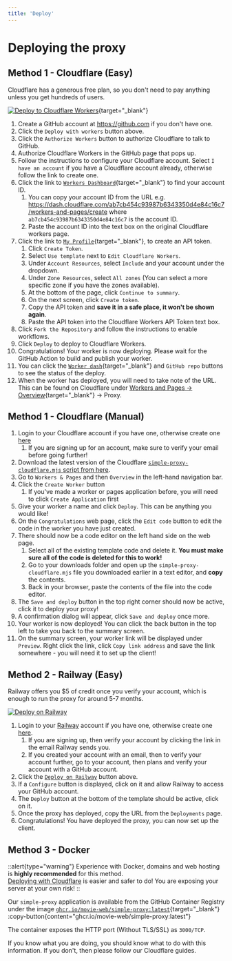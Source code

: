 ```yaml
---
title: 'Deploy'
---
```


# Deploying the proxy

## Method 1 - Cloudflare (Easy)

Cloudflare has a generous free plan, so you don't need to pay anything unless you get hundreds of users.

[![Deploy to Cloudflare Workers](https://deploy.workers.cloudflare.com/button)](https://deploy.workers.cloudflare.com/?url=https://github.com/movie-web/simple-proxy){target="\_blank"}

1. Create a GitHub account at https://github.com if you don't have one.
1. Click the `Deploy with workers` button above.
1. Click the `Authorize Workers` button to authorize Cloudflare to talk to GitHub.
1. Authorize Cloudflare Workers in the GitHub page that pops up.
1. Follow the instructions to configure your Cloudflare account. Select `I have an account` if you have a Cloudflare account already, otherwise follow the link to create one.
1. Click the link to [`Workers Dashboard`](https://dash.cloudflare.com/sign-up?to=/:account/workers-and-pages){target="\_blank"} to find your account ID.
   1. You can copy your account ID from the URL e.g. https://dash.cloudflare.com/ab7cb454c93987b6343350d4e84c16c7/workers-and-pages/create where `ab7cb454c93987b6343350d4e84c16c7` is the account ID.
   1. Paste the account ID into the text box on the original Cloudflare workers page.
1. Click the link to [`My Profile`](https://dash.cloudflare.com/profile/api-tokens){target="\_blank"}, to create an API token.
   1. Click `Create Token`.
   1. Select `Use template` next to `Edit Cloudflare Workers`.
   1. Under `Account Resources`, select `Include` and your account under the dropdown.
   1. Under `Zone Resources`, select `All zones` (You can select a more specific zone if you have the zones available).
   1. At the bottom of the page, click `Continue to summary`.
   1. On the next screen, click `Create token`.
   1. Copy the API token and **save it in a safe place, it won't be shown again**.
   1. Paste the API token into the Cloudflare Workers API Token text box.
1. Click `Fork the Repository` and follow the instructions to enable workflows.
1. Click `Deploy` to deploy to Cloudflare Workers.
1. Congratulations! Your worker is now deploying. Please wait for the GitHub Action to build and publish your worker.
1. You can click the [`Worker dash`](https://dash.cloudflare.com/sign-up?to=/:account/workers-and-pages){target="\_blank"} and `GitHub repo` buttons to see the status of the deploy.
1. When the worker has deployed, you will need to take note of the URL. This can be found on Cloudflare under [Workers and Pages -> Overview](https://dash.cloudflare.com/sign-up?to=/:account/workers-and-pages){target="\_blank"} -> Proxy.

## Method 1 - Cloudflare (Manual)

1. Login to your Cloudflare account if you have one, otherwise create one [here](https://dash.cloudflare.com/sign-up?to=/:account/workers-and-pages)
   1. If you are signing up for an account, make sure to verify your email before going further!
1. Download the latest version of the Cloudflare [`simple-proxy-cloudflare.mjs` script from here](https://github.com/movie-web/simple-proxy/releases/latest/download/simple-proxy-cloudflare.mjs).
1. Go to `Workers & Pages` and then `Overview` in the left-hand navigation bar.
1. Click the `Create Worker` button
   1. If you've made a worker or pages application before, you will need to click `Create Application` first
1. Give your worker a name and click `Deploy`. This can be anything you would like!
1. On the `Congratulations` web page, click the `Edit code` button to edit the code in the worker you have just created.
1. There should now be a code editor on the left hand side on the web page.
   1. Select all of the existing template code and delete it. **You must make sure all of the code is deleted for this to work!**
   1. Go to your downloads folder and open up the `simple-proxy-cloudflare.mjs` file you downloaded earlier in a text editor, and **copy** the contents.
   1. Back in your browser, paste the contents of the file into the code editor.
1. The `Save and deploy` button in the top right corner should now be active, click it to deploy your proxy!
1. A confirmation dialog will appear, click `Save and deploy` once more.
1. Your worker is now deployed! You can click the back button in the top left to take you back to the summary screen.
1. On the summary screen, your worker link will be displayed under `Preview`. Right click the link, click `Copy link address` and save the link somewhere - you will need it to set up the client!

## Method 2 - Railway (Easy)

Railway offers you $5 of credit once you verify your account, which is enough to run the proxy for around 5-7 months.

[![Deploy on Railway](https://railway.app/button.svg)](https://railway.app/template/dyYHq1)

1. Login to your [Railway](https://railway.app) account if you have one, otherwise create one [here](https://railway.app/login).
   1. If you are signing up, then verify your account by clicking the link in the email Railway sends you.
   1. If you created your account with an email, then to verify your account further, go to your account, then plans and verify your account with a GitHub account.
1. Click the [`Deploy on Railway`](https://railway.app/template/dyYHq1) button above.
1. If a `Configure` button is displayed, click on it and allow Railway to access your GitHub account. 
1. The `Deploy` button at the bottom of the template should be active, click on it.
1. Once the proxy has deployed, copy the URL from the `Deployments` page.
1. Congratulations! You have deployed the proxy, you can now set up the client.

## Method 3 - Docker

::alert{type="warning"}
Experience with Docker, domains and web hosting is **highly recommended** for this method. <br />
[Deploying with Cloudflare](#method-1-cloudflare-easy) is easier and safer to do! You are exposing your server at your own risk!
::

Our `simple-proxy` application is available from the GitHub Container Registry under the image [`ghcr.io/movie-web/simple-proxy:latest`](https://ghcr.io/movie-web/simple-proxy:latest){target="\_blank"} :copy-button{content="ghcr.io/movie-web/simple-proxy:latest"}

The container exposes the HTTP port (Without TLS/SSL) as `3000/TCP`.

If you know what you are doing, you should know what to do with this information. If you don't, then please follow our Cloudflare guides.
